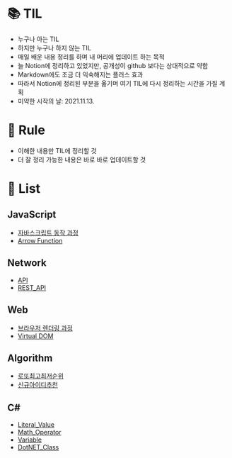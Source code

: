 # 📚 TIL

- 누구나 아는 TIL
- 하지만 누구나 하지 않는 TIL
- 매일 배운 내용 정리를 하며 내 머리에 업데이트 하는 목적
- 늘 Notion에 정리하고 있었지만, 공개성이 github 보다는 상대적으로 약함
- Markdown에도 조금 더 익숙해지는 플러스 효과
- 따라서 Notion에 정리된 부분을 옮기며 여기 TIL에 다시 정리하는 시간을 가질 계획
- 미약한 시작의 날: 2021.11.13.

# 📑 Rule

- 이해한 내용만 TIL에 정리할 것
- 더 잘 정리 가능한 내용은 바로 바로 업데이트할 것

# 📜 List

## JavaScript

- [자바스크립트 동작 과정](https://github.com/chwonseok/TIL/blob/master/JavaScript/How_JS_Works.md)
- [Arrow Function](https://github.com/chwonseok/TIL/blob/master/JavaScript/ArrowFunction.md)

## Network

- [API](https://github.com/chwonseok/TIL/blob/master/Network/API.md)
- [REST_API](https://github.com/chwonseok/TIL/blob/master/Network/REST_API.md)

## Web

- [브라우저 렌더링 과정](https://github.com/chwonseok/TIL/blob/master/Web/How_Browser_Works.md)
- [Virtual DOM](https://github.com/chwonseok/TIL/blob/master/Web/Virtual_DOM.md)

## Algorithm

- [로또최고최저순위](https://github.com/chwonseok/TIL/blob/master/Algorithm/%EB%A1%9C%EB%98%90%EC%B5%9C%EA%B3%A0%EC%B5%9C%EC%A0%80%EC%88%9C%EC%9C%84.md)
- [신규아이디추천](https://github.com/chwonseok/TIL/blob/master/Algorithm/%EC%8B%A0%EA%B7%9C%EC%95%84%EC%9D%B4%EB%94%94%EC%B6%94%EC%B2%9C.md)

## C#

- [Literal_Value](https://github.com/chwonseok/TIL/blob/master/C%23/LiteralValue.md)
- [Math_Operator](https://github.com/chwonseok/TIL/blob/master/C%23/MathOperator.md)
- [Variable](https://github.com/chwonseok/TIL/blob/master/C%23/Variable.md)
- [DotNET_Class](https://github.com/chwonseok/TIL/blob/master/C%23/DotNET_Class.md)
